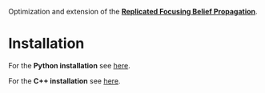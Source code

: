 Optimization and extension of the [**Replicated Focusing Belief Propagation**](https://github.com/carlobaldassi/BinaryCommitteeMachineFBP.jl).

# Installation

For the **Python installation** see [here](https://github.com/Nico-Curti/rFBP/blob/master/docs/python_install.md).

For the **C++ installation** see [here](https://github.com/Nico-Curti/rFBP/blob/master/docs/cpp_install.md).